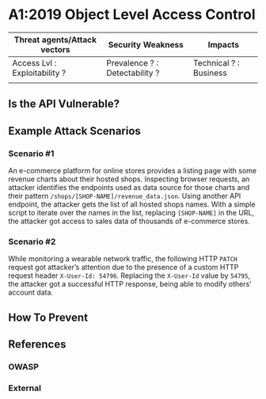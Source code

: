 A1:2019 Object Level Access Control
===================================

| Threat agents/Attack vectors | Security Weakness | Impacts |
| -- | -- | -- |
| Access Lvl : Exploitability ? | Prevalence ? : Detectability ? | Technical ? : Business |
| | | |

## Is the API Vulnerable?

## Example Attack Scenarios

### Scenario #1

An e-commerce platform for online stores provides a listing page with some
revenue charts about their hosted shops.
Inspecting browser requests, an attacker identifies the endpoints used as data
source for those charts and their pattern
`/shops/[SHOP-NAME]/revenue_data.json`. Using another API endpoint, the attacker
gets the list of all hosted shops names. With a simple script to iterate over
the names in the list, replacing `[SHOP-NAME]` in the URL, the attacker got
access to sales data of thousands of e-commerce stores.

### Scenario #2

While monitoring a wearable network traffic, the following HTTP `PATCH` request
got attacker’s attention due to the presence of a custom HTTP request header
`X-User-Id: 54796`. Replacing the `X-User-Id` value by `54795`, the attacker got
a successful HTTP response, being able to modify others' account data.

## How To Prevent

## References

### OWASP

### External
